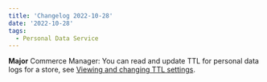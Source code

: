 ```yaml
---
title: 'Changelog 2022-10-28'
date: '2022-10-28'
tags:
  - Personal Data Service
---
```

**Major** Commerce Manager: You can read and update TTL for personal data logs for a store, see [Viewing and changing TTL settings](/docs/commerce-manager/personal-data/personal-data-cm).
